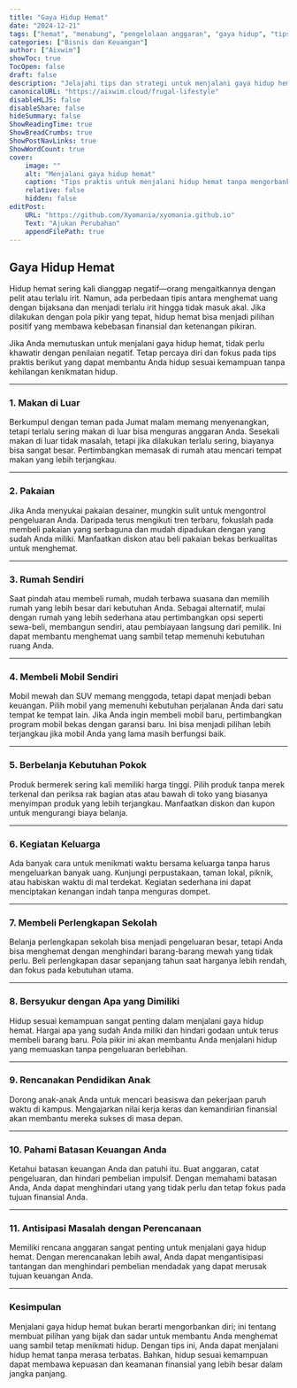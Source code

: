 ```yaml
---
title: "Gaya Hidup Hemat"
date: "2024-12-21"
tags: ["hemat", "menabung", "pengelolaan anggaran", "gaya hidup", "tips keuangan"]
categories: ["Bisnis dan Keuangan"]
author: ["Aixwim"]
showToc: true
TocOpen: false
draft: false
description: "Jelajahi tips dan strategi untuk menjalani gaya hidup hemat yang membantu Anda menghemat uang tanpa mengorbankan kebahagiaan atau kualitas hidup."
canonicalURL: "https://aixwim.cloud/frugal-lifestyle"
disableHLJS: false
disableShare: false
hideSummary: false
ShowReadingTime: true
ShowBreadCrumbs: true
ShowPostNavLinks: true
ShowWordCount: true
cover:
    image: ""
    alt: "Menjalani gaya hidup hemat"
    caption: "Tips praktis untuk menjalani hidup hemat tanpa mengorbankan kualitas hidup Anda."
    relative: false
    hidden: false
editPost:
    URL: "https://github.com/Xyomania/xyomania.github.io"
    Text: "Ajukan Perubahan"
    appendFilePath: true
---
```


## Gaya Hidup Hemat

Hidup hemat sering kali dianggap negatif—orang mengaitkannya dengan pelit atau terlalu irit. Namun, ada perbedaan tipis antara menghemat uang dengan bijaksana dan menjadi terlalu irit hingga tidak masuk akal. Jika dilakukan dengan pola pikir yang tepat, hidup hemat bisa menjadi pilihan positif yang membawa kebebasan finansial dan ketenangan pikiran.

Jika Anda memutuskan untuk menjalani gaya hidup hemat, tidak perlu khawatir dengan penilaian negatif. Tetap percaya diri dan fokus pada tips praktis berikut yang dapat membantu Anda hidup sesuai kemampuan tanpa kehilangan kenikmatan hidup.

---

### **1. Makan di Luar**

Berkumpul dengan teman pada Jumat malam memang menyenangkan, tetapi terlalu sering makan di luar bisa menguras anggaran Anda. Sesekali makan di luar tidak masalah, tetapi jika dilakukan terlalu sering, biayanya bisa sangat besar. Pertimbangkan memasak di rumah atau mencari tempat makan yang lebih terjangkau.

---

### **2. Pakaian**

Jika Anda menyukai pakaian desainer, mungkin sulit untuk mengontrol pengeluaran Anda. Daripada terus mengikuti tren terbaru, fokuslah pada membeli pakaian yang serbaguna dan mudah dipadukan dengan yang sudah Anda miliki. Manfaatkan diskon atau beli pakaian bekas berkualitas untuk menghemat.

---

### **3. Rumah Sendiri**

Saat pindah atau membeli rumah, mudah terbawa suasana dan memilih rumah yang lebih besar dari kebutuhan Anda. Sebagai alternatif, mulai dengan rumah yang lebih sederhana atau pertimbangkan opsi seperti sewa-beli, membangun sendiri, atau pembiayaan langsung dari pemilik. Ini dapat membantu menghemat uang sambil tetap memenuhi kebutuhan ruang Anda.

---

### **4. Membeli Mobil Sendiri**

Mobil mewah dan SUV memang menggoda, tetapi dapat menjadi beban keuangan. Pilih mobil yang memenuhi kebutuhan perjalanan Anda dari satu tempat ke tempat lain. Jika Anda ingin membeli mobil baru, pertimbangkan program mobil bekas dengan garansi baru. Ini bisa menjadi pilihan lebih terjangkau jika mobil Anda yang lama masih berfungsi baik.

---

### **5. Berbelanja Kebutuhan Pokok**

Produk bermerek sering kali memiliki harga tinggi. Pilih produk tanpa merek terkenal dan periksa rak bagian atas atau bawah di toko yang biasanya menyimpan produk yang lebih terjangkau. Manfaatkan diskon dan kupon untuk mengurangi biaya belanja.

---

### **6. Kegiatan Keluarga**

Ada banyak cara untuk menikmati waktu bersama keluarga tanpa harus mengeluarkan banyak uang. Kunjungi perpustakaan, taman lokal, piknik, atau habiskan waktu di mal terdekat. Kegiatan sederhana ini dapat menciptakan kenangan indah tanpa menguras dompet.

---

### **7. Membeli Perlengkapan Sekolah**

Belanja perlengkapan sekolah bisa menjadi pengeluaran besar, tetapi Anda bisa menghemat dengan menghindari barang-barang mewah yang tidak perlu. Beli perlengkapan dasar sepanjang tahun saat harganya lebih rendah, dan fokus pada kebutuhan utama.

---

### **8. Bersyukur dengan Apa yang Dimiliki**

Hidup sesuai kemampuan sangat penting dalam menjalani gaya hidup hemat. Hargai apa yang sudah Anda miliki dan hindari godaan untuk terus membeli barang baru. Pola pikir ini akan membantu Anda menjalani hidup yang memuaskan tanpa pengeluaran berlebihan.

---

### **9. Rencanakan Pendidikan Anak**

Dorong anak-anak Anda untuk mencari beasiswa dan pekerjaan paruh waktu di kampus. Mengajarkan nilai kerja keras dan kemandirian finansial akan membantu mereka sukses di masa depan.

---

### **10. Pahami Batasan Keuangan Anda**

Ketahui batasan keuangan Anda dan patuhi itu. Buat anggaran, catat pengeluaran, dan hindari pembelian impulsif. Dengan memahami batasan Anda, Anda dapat menghindari utang yang tidak perlu dan tetap fokus pada tujuan finansial Anda.

---

### **11. Antisipasi Masalah dengan Perencanaan**

Memiliki rencana anggaran sangat penting untuk menjalani gaya hidup hemat. Dengan merencanakan lebih awal, Anda dapat mengantisipasi tantangan dan menghindari pembelian mendadak yang dapat merusak tujuan keuangan Anda.

---

### **Kesimpulan**

Menjalani gaya hidup hemat bukan berarti mengorbankan diri; ini tentang membuat pilihan yang bijak dan sadar untuk membantu Anda menghemat uang sambil tetap menikmati hidup. Dengan tips ini, Anda dapat menjalani hidup hemat tanpa merasa terbatas. Bahkan, hidup sesuai kemampuan dapat membawa kepuasan dan keamanan finansial yang lebih besar dalam jangka panjang.
